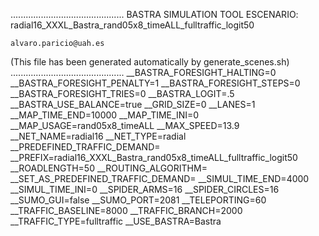.............................................
    BASTRA SIMULATION TOOL
    ESCENARIO: radial16_XXXL_Bastra_rand05x8_timeALL_fulltraffic_logit50

    alvaro.paricio@uah.es
(This file has been generated automatically by generate_scenes.sh)
.............................................
__BASTRA_FORESIGHT_HALTING=0
__BASTRA_FORESIGHT_PENALTY=1
__BASTRA_FORESIGHT_STEPS=0
__BASTRA_FORESIGHT_TRIES=0
__BASTRA_LOGIT=.5
__BASTRA_USE_BALANCE=true
__GRID_SIZE=0
__LANES=1
__MAP_TIME_END=10000
__MAP_TIME_INI=0
__MAP_USAGE=rand05x8_timeALL
__MAX_SPEED=13.9
__NET_NAME=radial16
__NET_TYPE=radial
__PREDEFINED_TRAFFIC_DEMAND=
__PREFIX=radial16_XXXL_Bastra_rand05x8_timeALL_fulltraffic_logit50
__ROADLENGTH=50
__ROUTING_ALGORITHM=
__SET_AS_PREDEFINED_TRAFFIC_DEMAND=
__SIMUL_TIME_END=4000
__SIMUL_TIME_INI=0
__SPIDER_ARMS=16
__SPIDER_CIRCLES=16
__SUMO_GUI=false
__SUMO_PORT=2081
__TELEPORTING=60
__TRAFFIC_BASELINE=8000
__TRAFFIC_BRANCH=2000
__TRAFFIC_TYPE=fulltraffic
__USE_BASTRA=Bastra
